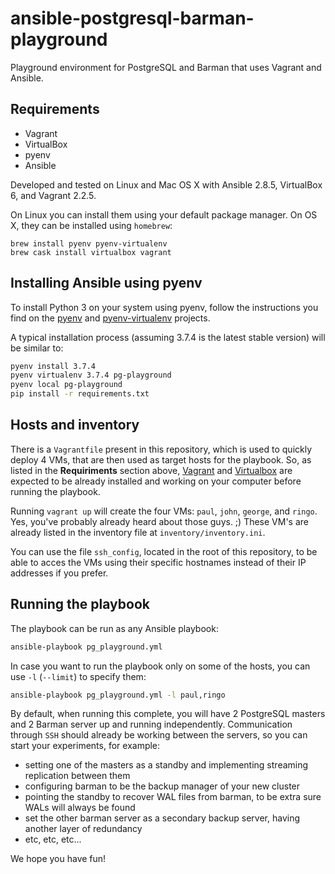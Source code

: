 # ansible-postgresql-barman-playground

Playground environment for PostgreSQL and Barman that uses Vagrant and Ansible.

## Requirements

- Vagrant
- VirtualBox
- pyenv
- Ansible

Developed and tested on Linux and Mac OS X with Ansible 2.8.5, VirtualBox 6, and Vagrant 2.2.5.

On Linux you can install them using your default package manager. On OS X, they can be installed using `homebrew`:

```
brew install pyenv pyenv-virtualenv
brew cask install virtualbox vagrant
```

## Installing Ansible using pyenv

To install Python 3 on your system using pyenv, follow the instructions you find
on the [pyenv](https://github.com/pyenv/pyenv) and [pyenv-virtualenv](https://github.com/pyenv/pyenv-virtualenv)
projects.

A typical installation process (assuming 3.7.4 is the latest stable version) will be similar to:

```bash
pyenv install 3.7.4
pyenv virtualenv 3.7.4 pg-playground
pyenv local pg-playground
pip install -r requirements.txt
```

## Hosts and inventory

There is a `Vagrantfile` present in this repository, which is used to quickly deploy 4 VMs, that are then used as target hosts for the playbook. So, as listed in the **Requiriments** section above, [Vagrant](https://www.vagrantup.com/) and [Virtualbox](https://www.virtualbox.org/wiki/Downloads) are expected to be already installed and working on your computer before running the playbook.

Running `vagrant up` will create the four VMs: `paul`, `john`, `george`, and `ringo`. Yes, you've probably already heard about those guys. ;)
These VM's are already listed in the inventory file at `inventory/inventory.ini`.

You can use the file `ssh_config`, located in the root of this repository, to be able to acces the VMs using their specific hostnames instead of their IP addresses if you prefer.


## Running the playbook

The playbook can be run as any Ansible playbook:

```bash
ansible-playbook pg_playground.yml
```

In case you want to run the playbook only on some of the hosts, you can use `-l` (`--limit`) to specify them:

```bash
ansible-playbook pg_playground.yml -l paul,ringo
```

By default, when running this complete, you will have 2 PostgreSQL masters and 2 Barman
server up and running independently. Communication through `SSH` should already be working
between the servers, so you can start your experiments, for example:

- setting one of the masters as a standby and implementing streaming replication between them
- configuring barman to be the backup manager of your new cluster
- pointing the standby to recover WAL files from barman, to be extra sure WALs will always be found
- set the other barman server as a secondary backup server, having another layer of redundancy
- etc, etc, etc...

We hope you have fun!
